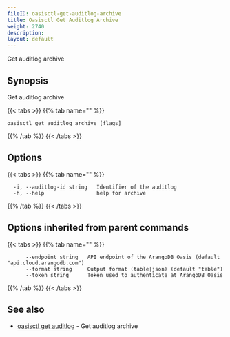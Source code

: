 ```yaml
---
fileID: oasisctl-get-auditlog-archive
title: Oasisctl Get Auditlog Archive
weight: 2740
description: 
layout: default
---
```

Get auditlog archive

## Synopsis

Get auditlog archive

{{< tabs >}}
{{% tab name="" %}}
```
oasisctl get auditlog archive [flags]
```
{{% /tab %}}
{{< /tabs >}}

## Options

{{< tabs >}}
{{% tab name="" %}}
```
  -i, --auditlog-id string   Identifier of the auditlog
  -h, --help                 help for archive
```
{{% /tab %}}
{{< /tabs >}}

## Options inherited from parent commands

{{< tabs >}}
{{% tab name="" %}}
```
      --endpoint string   API endpoint of the ArangoDB Oasis (default "api.cloud.arangodb.com")
      --format string     Output format (table|json) (default "table")
      --token string      Token used to authenticate at ArangoDB Oasis
```
{{% /tab %}}
{{< /tabs >}}

## See also

* [oasisctl get auditlog](oasisctl-get-auditlog)	 - Get auditlog archive

